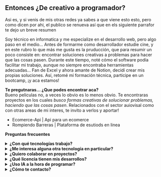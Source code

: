 ## Entonces ¿De creativo a programador?
Asi es, y si venis de mis otras redes ya sabes a que viene esto esto, pero como dicen por ahi, el publico se renueva así que en els siguiente parrafor te dejo un breve resumen

Soy técnico en informatica y me especialize en el desarrollo web, pero algo paso en el medio... Antes de formarme como desarrollador estudie cine, y en este rubro lo que más me gusta es la pruducción, que para resumir un poco consiste en: encontrar soluciones creativas a problemas para hacer que las cosas pasen. Durante este tiempo, noté cómo el software podía facilitar mi trabajo, aunque no siempre encontraba herramientas adecuadas... Fan de Excel y ahora amante de Notion, decidí crear mis propias soluciones. Así, retomé mi formación técnica, participe en un bootcamp, ¡y aca estamos!

**Te pregutnaras... ¿Que podes encontrar aca?**   
Bueno peliculas no, a veces lo obvio es lo menos obvio. Te encontraras proyectos en los cuales _busco formas creativas de solucionar problemas, haciendo que las cosas pasen_. Relacionados con el sector auiovisal como con otras areas de mi interes, te invito a verlos y aportar!

- Ecomerce-Api | Api para un ecomerce
- Rompiendo Barreras | Plataforma de esutiods en linea

**Preguntas frecuentes**
<details>
  <summary><b>¿Con qué tecnologías trabajo?</b></summary>
  <p>Actualmente con</p>
  <img src="node-js-svgrepo-com.svg" alt="Ejemplo de imagen" width="50">
</details>

<details>
  <summary><b>¿Me interesa alguna otra tecnología en particular?</b></summary>
  <p>Contenido del desplegable</p>
</details>

<details>
  <summary><b>¿Quiero colaborar en proyectos?</b></summary>
  <p>Contenido del desplegable</p>
</details>

<details>
  <summary><b>¿Qué licencia tienen mis desarrollos?</b></summary>
  <p>Contenido del desplegable</p>
</details>

<details>
  <summary><b>¿Uso IA a la hora de programar?</b></summary>
  <p>Contenido del desplegable</p>
</details>

<details>
  <summary><b>¿Cómo te contacto?</b></summary>
  <p>Contenido del desplegable</p>
</details>



